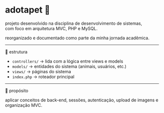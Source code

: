 # adotapet 🐾

projeto desenvolvido na disciplina de desenvolvimento de sistemas,  
com foco em arquitetura MVC, PHP e MySQL.

reorganizado e documentado como parte da minha jornada acadêmica.

---

📁 estrutura

- `controllers/` → lida com a lógica entre views e models  
- `models/` → entidades do sistema (animais, usuários, etc.)  
- `views/` → páginas do sistema  
- `index.php` → roteador principal

---

🔭 propósito

aplicar conceitos de back-end, sessões, autenticação, upload de imagens e organização MVC.  
